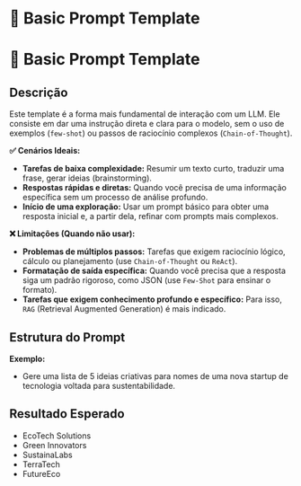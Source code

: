 # 📝 Basic Prompt Template

# 📝 Basic Prompt Template

## Descrição
Este template é a forma mais fundamental de interação com um LLM. Ele consiste em dar uma instrução direta e clara para o modelo, sem o uso de exemplos (`few-shot`) ou passos de raciocínio complexos (`Chain-of-Thought`).

**✅ Cenários Ideais:**
- **Tarefas de baixa complexidade:** Resumir um texto curto, traduzir uma frase, gerar ideias (brainstorming).
- **Respostas rápidas e diretas:** Quando você precisa de uma informação específica sem um processo de análise profundo.
- **Início de uma exploração:** Usar um prompt básico para obter uma resposta inicial e, a partir dela, refinar com prompts mais complexos.

**❌ Limitações (Quando não usar):**
- **Problemas de múltiplos passos:** Tarefas que exigem raciocínio lógico, cálculo ou planejamento (use `Chain-of-Thought` ou `ReAct`).
- **Formatação de saída específica:** Quando você precisa que a resposta siga um padrão rigoroso, como JSON (use `Few-Shot` para ensinar o formato).
- **Tarefas que exigem conhecimento profundo e específico:** Para isso, `RAG` (Retrieval Augmented Generation) é mais indicado.

## Estrutura do Prompt
**Exemplo:**
- Gere uma lista de 5 ideias criativas para nomes de uma nova startup de tecnologia voltada para sustentabilidade.

## Resultado Esperado
- EcoTech Solutions
- Green Innovators
- SustainaLabs
- TerraTech
- FutureEco
